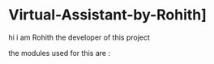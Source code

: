 # Virtual-Assistant-by-Rohith]


hi i am Rohith the developer of this project 

<bold>the modules used for this are :</bold>
